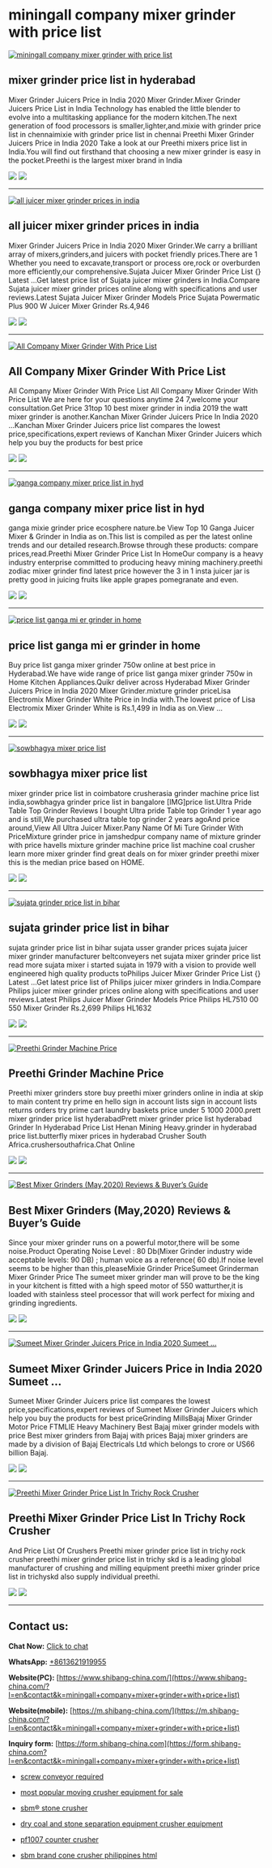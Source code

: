 # miningall company mixer grinder with price list

<a href="https://swt.shibang-china.com/?l=en&img&k=miningall+company+mixer+grinder+with+price+list" target="_blank">![miningall company mixer grinder with price list](http://static.shibang-china.com/all-800x300/1218.jpg)</a>

## mixer grinder price list in hyderabad
Mixer Grinder Juicers Price in India 2020 Mixer Grinder.Mixer Grinder Juicers Price List in India Technology has enabled the little blender to evolve into a multitasking appliance for the modern kitchen.The next generation of food processors is smaller,lighter,and.mixie with grinder price list in chennaimixie with grinder price list in chennai Preethi Mixer Grinder Juicers Price in India 2020 Take a look at our Preethi mixers price list in India.You will find out firsthand that choosing a new mixer grinder is easy in the pocket.Preethi is the largest mixer brand in India


<a href="https://whatsapp.shibangsoft.com/WhatsApp.php" target="_blank" title="WhatsApp">![](http://static.shibang-china.com/icon/whatsapp.png)</a> <a href="https://swt.shibang-china.com/?l=en&icon&k=miningall+company+mixer+grinder+with+price+list" target="_blank">![](http://static.shibang-china.com/icon/chat-en.png)</a>

---

<a href="https://swt.shibang-china.com/?l=en&img&k=miningall+company+mixer+grinder+with+price+list" target="_blank">![all juicer mixer grinder prices in india](http://static.shibang-china.com/all-800x300/68.jpg)</a>

## all juicer mixer grinder prices in india
Mixer Grinder Juicers Price in India 2020 Mixer Grinder.We carry a brilliant array of mixers,grinders,and juicers with pocket friendly prices.There are 1 Whether you need to excavate,transport or process ore,rock or overburden more efficiently,our comprehensive.Sujata Juicer Mixer Grinder Price List {} Latest …Get latest price list of Sujata juicer mixer grinders in India.Compare Sujata juicer mixer grinder prices online along with specifications and user reviews.Latest Sujata Juicer Mixer Grinder Models Price Sujata Powermatic Plus 900 W Juicer Mixer Grinder Rs.4,946


<a href="https://whatsapp.shibangsoft.com/WhatsApp.php" target="_blank" title="WhatsApp">![](http://static.shibang-china.com/icon/whatsapp.png)</a> <a href="https://swt.shibang-china.com/?l=en&icon&k=miningall+company+mixer+grinder+with+price+list" target="_blank">![](http://static.shibang-china.com/icon/chat-en.png)</a>

---

<a href="https://swt.shibang-china.com/?l=en&img&k=miningall+company+mixer+grinder+with+price+list" target="_blank">![All Company Mixer Grinder With Price List](http://static.shibang-china.com/all-800x300/1246.jpg)</a>

## All Company Mixer Grinder With Price List
All Company Mixer Grinder With Price List All Company Mixer Grinder With Price List We are here for your questions anytime 24 7,welcome your consultation.Get Price 31top 10 best mixer grinder in india 2019 the watt mixer grinder is another.Kanchan Mixer Grinder Juicers Price In India 2020 …Kanchan Mixer Grinder Juicers price list compares the lowest price,specifications,expert reviews of Kanchan Mixer Grinder Juicers which help you buy the products for best price


<a href="https://whatsapp.shibangsoft.com/WhatsApp.php" target="_blank" title="WhatsApp">![](http://static.shibang-china.com/icon/whatsapp.png)</a> <a href="https://swt.shibang-china.com/?l=en&icon&k=miningall+company+mixer+grinder+with+price+list" target="_blank">![](http://static.shibang-china.com/icon/chat-en.png)</a>

---

<a href="https://swt.shibang-china.com/?l=en&img&k=miningall+company+mixer+grinder+with+price+list" target="_blank">![ganga company mixer price list in hyd](http://static.shibang-china.com/all-800x300/31.jpg)</a>

## ganga company mixer price list in hyd
ganga mixie grinder price ecosphere nature.be View Top 10 Ganga Juicer Mixer &amp; Grinder in India as on.This list is compiled as per the latest online trends and our detailed research.Browse through these products: compare prices,read.Preethi Mixer Grinder Price List In HomeOur company is a heavy industry enterprise committed to producing heavy mining machinery.preethi zodiac mixer grinder find latest price however the 3 in 1 insta juicer jar is pretty good in juicing fruits like apple grapes pomegranate and even.


<a href="https://whatsapp.shibangsoft.com/WhatsApp.php" target="_blank" title="WhatsApp">![](http://static.shibang-china.com/icon/whatsapp.png)</a> <a href="https://swt.shibang-china.com/?l=en&icon&k=miningall+company+mixer+grinder+with+price+list" target="_blank">![](http://static.shibang-china.com/icon/chat-en.png)</a>

---

<a href="https://swt.shibang-china.com/?l=en&img&k=miningall+company+mixer+grinder+with+price+list" target="_blank">![price list ganga mi er grinder in home](http://static.shibang-china.com/all-800x300/922.jpg)</a>

## price list ganga mi er grinder in home
Buy price list ganga mixer grinder 750w online at best price in Hyderabad.We have wide range of price list ganga mixer grinder 750w in Home Kitchen Appliances.Quikr deliver across Hyderabad Mixer Grinder Juicers Price in India 2020 Mixer Grinder.mixture grinder priceLisa Electromix Mixer Grinder White Price in India with.The lowest price of Lisa Electromix Mixer Grinder White is Rs.1,499 in India as on.View …


<a href="https://whatsapp.shibangsoft.com/WhatsApp.php" target="_blank" title="WhatsApp">![](http://static.shibang-china.com/icon/whatsapp.png)</a> <a href="https://swt.shibang-china.com/?l=en&icon&k=miningall+company+mixer+grinder+with+price+list" target="_blank">![](http://static.shibang-china.com/icon/chat-en.png)</a>

---

<a href="https://swt.shibang-china.com/?l=en&img&k=miningall+company+mixer+grinder+with+price+list" target="_blank">![sowbhagya mixer price list](http://static.shibang-china.com/all-800x300/1094.jpg)</a>

## sowbhagya mixer price list
mixer grinder price list in coimbatore crusherasia grinder machine price list india,sowbhagya grinder price list in bangalore [IMG]price list.Ultra Pride Table Top Grinder Reviews I bought Ultra pride Table top Grinder 1 year ago and is still,We purchased ultra table top grinder 2 years agoAnd price around,View All Ultra Juicer Mixer.Pany Name Of Mi Ture Grinder With PriceMixture grinder price in jamshedpur company name of mixture grinder with price havells mixture grinder machine price list machine coal crusher learn more mixer grinder find great deals on for mixer grinder preethi mixer this is the median price based on HOME.


<a href="https://whatsapp.shibangsoft.com/WhatsApp.php" target="_blank" title="WhatsApp">![](http://static.shibang-china.com/icon/whatsapp.png)</a> <a href="https://swt.shibang-china.com/?l=en&icon&k=miningall+company+mixer+grinder+with+price+list" target="_blank">![](http://static.shibang-china.com/icon/chat-en.png)</a>

---

<a href="https://swt.shibang-china.com/?l=en&img&k=miningall+company+mixer+grinder+with+price+list" target="_blank">![sujata grinder price list in bihar](http://static.shibang-china.com/all-800x300/805.jpg)</a>

## sujata grinder price list in bihar
sujata grinder price list in bihar sujata usser grander prices sujata juicer mixer grinder manufacturer beltconveyers net sujata mixer grinder price list read more sujata mixer i started sujata in 1979 with a vision to provide well engineered high quality products toPhilips Juicer Mixer Grinder Price List {} Latest …Get latest price list of Philips juicer mixer grinders in India.Compare Philips juicer mixer grinder prices online along with specifications and user reviews.Latest Philips Juicer Mixer Grinder Models Price Philips HL7510 00 550 Mixer Grinder Rs.2,699 Philips HL1632


<a href="https://whatsapp.shibangsoft.com/WhatsApp.php" target="_blank" title="WhatsApp">![](http://static.shibang-china.com/icon/whatsapp.png)</a> <a href="https://swt.shibang-china.com/?l=en&icon&k=miningall+company+mixer+grinder+with+price+list" target="_blank">![](http://static.shibang-china.com/icon/chat-en.png)</a>

---

<a href="https://swt.shibang-china.com/?l=en&img&k=miningall+company+mixer+grinder+with+price+list" target="_blank">![Preethi Grinder Machine Price](http://static.shibang-china.com/all-800x300/408.jpg)</a>

## Preethi Grinder Machine Price
Preethi mixer grinders store buy preethi mixer grinders online in india at skip to main content try prime en hello sign in account lists sign in account lists returns orders try prime cart laundry baskets price under 5 1000 2000.prett mixer grinder price list hyderabadPrett mixer grinder price list hyderabad Grinder In Hyderabad Price List Henan Mining Heavy.grinder in hyderabad price list.butterfly mixer prices in hyderabad Crusher South Africa.crushersouthafrica.Chat Online


<a href="https://whatsapp.shibangsoft.com/WhatsApp.php" target="_blank" title="WhatsApp">![](http://static.shibang-china.com/icon/whatsapp.png)</a> <a href="https://swt.shibang-china.com/?l=en&icon&k=miningall+company+mixer+grinder+with+price+list" target="_blank">![](http://static.shibang-china.com/icon/chat-en.png)</a>

---

<a href="https://swt.shibang-china.com/?l=en&img&k=miningall+company+mixer+grinder+with+price+list" target="_blank">![Best Mixer Grinders (May,2020) Reviews &amp; Buyer’s Guide](http://static.shibang-china.com/all-800x300/662.jpg)</a>

## Best Mixer Grinders (May,2020) Reviews &amp; Buyer’s Guide
Since your mixer grinder runs on a powerful motor,there will be some noise.Product Operating Noise Level : 80 Db(Mixer Grinder industry wide acceptable levels: 90 DB) ; human voice as a reference( 60 db).If noise level seems to be higher than this,pleaseMixie Grinder PriceSumeet Grinderman Mixer Grinder Price The sumeet mixer grinder man will prove to be the king in your kitchent is fitted with a high speed motor of 550 watturther,it is loaded with stainless steel processor that will work perfect for mixing and grinding ingredients.


<a href="https://whatsapp.shibangsoft.com/WhatsApp.php" target="_blank" title="WhatsApp">![](http://static.shibang-china.com/icon/whatsapp.png)</a> <a href="https://swt.shibang-china.com/?l=en&icon&k=miningall+company+mixer+grinder+with+price+list" target="_blank">![](http://static.shibang-china.com/icon/chat-en.png)</a>

---

<a href="https://swt.shibang-china.com/?l=en&img&k=miningall+company+mixer+grinder+with+price+list" target="_blank">![Sumeet Mixer Grinder Juicers Price in India 2020 Sumeet …](http://static.shibang-china.com/all-800x300/279.jpg)</a>

## Sumeet Mixer Grinder Juicers Price in India 2020 Sumeet …
Sumeet Mixer Grinder Juicers price list compares the lowest price,specifications,expert reviews of Sumeet Mixer Grinder Juicers which help you buy the products for best priceGrinding MillsBajaj Mixer Grinder Motor Price FTMLIE Heavy Machinery Best Bajaj mixer grinder models with price Best mixer grinders from Bajaj with prices Bajaj mixer grinders are made by a division of Bajaj Electricals Ltd which belongs to crore or US66 billion Bajaj.


<a href="https://whatsapp.shibangsoft.com/WhatsApp.php" target="_blank" title="WhatsApp">![](http://static.shibang-china.com/icon/whatsapp.png)</a> <a href="https://swt.shibang-china.com/?l=en&icon&k=miningall+company+mixer+grinder+with+price+list" target="_blank">![](http://static.shibang-china.com/icon/chat-en.png)</a>

---

<a href="https://swt.shibang-china.com/?l=en&img&k=miningall+company+mixer+grinder+with+price+list" target="_blank">![Preethi Mixer Grinder Price List In Trichy Rock Crusher](http://static.shibang-china.com/all-800x300/431.jpg)</a>

## Preethi Mixer Grinder Price List In Trichy Rock Crusher
And Price List Of Crushers Preethi mixer grinder price list in trichy rock crusher preethi mixer grinder price list in trichy skd is a leading global manufacturer of crushing and milling equipment preethi mixer grinder price list in trichyskd also supply individual preethi.

<a href="https://whatsapp.shibangsoft.com/WhatsApp.php" target="_blank" title="WhatsApp">![](http://static.shibang-china.com/icon/whatsapp.png)</a> <a href="https://swt.shibang-china.com/?l=en&icon&k=miningall+company+mixer+grinder+with+price+list" target="_blank">![](http://static.shibang-china.com/icon/chat-en.png)</a>

---
## Contact us:

**Chat Now:** [Click to chat](https://swt.shibang-china.com?l=en&contact&k=miningall+company+mixer+grinder+with+price+list)

**WhatsApp:**  [+8613621919955](https://whatsapp.shibangsoft.com/WhatsApp.php)

**Website(PC):** [https://www.shibang-china.com/](https://www.shibang-china.com/?l=en&contact&k=miningall+company+mixer+grinder+with+price+list)

**Website(mobile):** [https://m.shibang-china.com/](https://m.shibang-china.com/?l=en&contact&k=miningall+company+mixer+grinder+with+price+list)

**Inquiry form:** [https://form.shibang-china.com](https://form.shibang-china.com?l=en&contact&k=miningall+company+mixer+grinder+with+price+list)

* [screw conveyor required](../163/screw%20conveyor%20required.md)

* [most popular moving crusher equipment for sale](../161/most%20popular%20moving%20crusher%20equipment%20for%20sale.md)

* [sbm® stone crusher](../166/sbm%C2%AE%20stone%20crusher.md)

* [dry coal and stone separation equipment crusher equipment](../164/dry%20coal%20and%20stone%20separation%20equipment%20crusher%20equipment.md)

* [pf1007 counter crusher](../166/pf1007%20counter%20crusher.md)

* [sbm brand cone crusher philippines html](../169/sbm%20brand%20cone%20crusher%20philippines%20html.md)